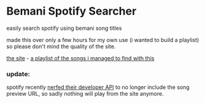 # Bemani Spotify Searcher

easily search spotify using bemani song titles

made this over only a few hours for my own use (i wanted to build a playlist) so please don't mind the quality of the site.

[the site](https://bemani-spotify-searcher.netlify.app/) - [a playlist of the songs i managed to find with this](https://open.spotify.com/playlist/2eiaPdh3sFELbCehBqbxY9?si=a6dba66a33dd44f3)







### update: 
spotify recently [nerfed their developer API](https://developer.spotify.com/blog/2025-04-15-updating-the-criteria-for-web-api-extended-access) to no longer include the song preview URL, so sadly nothing will play from the site anymore. 
